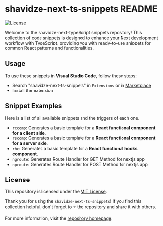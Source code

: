 # shavidze-next-ts-snippets README

[![License](https://img.shields.io/badge/license-MIT-blue.svg)](https://github.com/shavidze/shavidze-react-ts-snippets/blob/main/LICENSE)

Welcome to the shavidze-next-typeScript snippets repository! This collection of code snippets is designed to enhance your Next development workflow with TypeScript, providing you with ready-to-use snippets for common React patterns and functionalities.


## Usage
To use these snippets in __Visual Studio Code__, follow these steps:

 - Search "shavidze-next-ts-snippets" in `Extensions` or in [Marketplace](https://marketplace.visualstudio.com/items?itemName=SabaShavidze.shavidze-next-ts-snippets)
 - Install the extension
## Snippet Examples

Here is a list of all available snippets and the triggers of each one.

 - `rccomp`: Generates a basic template for a __React functional component for a client side__.
 - `rscomp`: Generates a basic template for a __React functional component for a server side__.
 - `rhc`: Generates a basic template for a __React functional hooks component__.
 - `ngroute`: Generates Route Handler for GET Method for nextjs app
 - `nproute`: Generates Route Handler for POST Method for nextjs app

## License

This repository is licensed under the [MIT License](./LICENSE).

Thank you for using the `shavidze-next-ts-snippets`! If you find this collection helpful, don't forget to ⭐️ the repository and share it with others.

For more information, visit the [repository homepage](https://github.com/shavidze/shavidze-next-ts-snippets).
